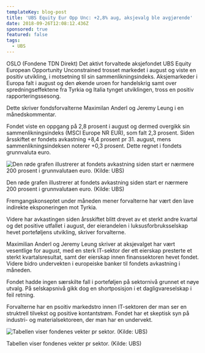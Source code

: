```yaml
---
templateKey: blog-post
title: 'UBS Equity Eur Opp Unc: +2,8% aug, aksjevalg ble avgjørende'
date: 2018-09-26T12:08:12.436Z
sponsored: true
featured: false
tags:
  - UBS
---
```

OSLO (Fondene TDN Direkt) Det aktivt forvaltede aksjefondet UBS Equity European Opportunity Unconstrained trosset markedet i august og viste en positiv utvikling, i motsetning til sin sammenlikningsindeks. Aksjemarkeder i Europa falt i august og den økende uroen for handelskrig samt over spredningseffektene fra Tyrkia og Italia tynget utviklingen, tross en positiv rapporteringssesong.



Dette skriver fondsforvalterne Maximilan Anderl og Jeremy Leung i en månedskommentar.



Fondet viste en oppgang på 2,8 prosent i august og dermed overgikk sin sammenlikningsindeks (MSCI Europe NR EUR), som falt 2,3 prosent. Siden årsskiftet er fondets avkastning +8,4 prosent pr 31. august, mens sammenlikningsindeksen noterer +0,3 prosent. Dette regnet i fondets grunnvaluta euro.

![Den røde grafen illustrerer at fondets avkastning siden start er nærmere 200 prosent i grunnvalutaen euro. (Kilde: UBS)](/img/162.png)

<span class="image-caption">Den røde grafen illustrerer at fondets avkastning siden start er nærmere 200 prosent i grunnvalutaen euro. (Kilde: UBS)</span>

Fremgangskonseptet under måneden mener forvalterne har vært den lave indirekte eksponeringen mot Tyrkia.



Videre har avkastingen siden årsskiftet blitt drevet av et sterkt andre kvartal og det positive utfallet i august, der eierandelen i luksusforbruksselskap hevet porteføljens utvikling, skriver forvalterne.



Maximilian Anderl og Jeremy Leung skriver at aksjevalget har vært vesentlige for august, med en sterk IT-sektor der ett eierskap presterte et sterkt kvartalsresultat, samt der eierskap innen finanssektoren hevet fondet. Videre bidro undervekten i europeiske banker til fondets avkastning i måneden.



Fondet hadde ingen særskilte fall i porteføljen på sektornivå grunnet et nøye utvalg. På selskapsnivå gikk dog en shortposisjon i et dagligvareselskap i feil retning.



Forvalterne har en psoitiv markedstro innen IT-sektoren der man ser en struktrell tilvekst og positive kontantstrøm. Fondet har et skeptisk syn på industri- og materialsektoreen, der man har en undervekt.

![Tabellen viser fondenes vekter pr sektor. (Kilde: UBS)](/img/163.png)

<span class="image-caption">Tabellen viser fondenes vekter pr sektor. (Kilde: UBS)</span>
